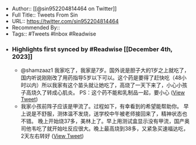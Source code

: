 - Author:: [[@sin952204814464 on Twitter]]
- Full Title:: Tweets From Sin
- URL:: https://twitter.com/sin952204814464
- Recommended By::
- Tags:: #Tweets #Inbox #Readwise
- ### Highlights first synced by #Readwise [[December 4th, 2023]]
    - @shamzaaz1 我家吃了，我家是7岁。国外说是胆子大的1岁之上就吃了，国内听说刚刚改了用药指导5岁以下可以。这个药是要得了赶快吃（48小时以内）所以我家有这个苗头就让她吃了，高烧了一天下来了，小心小孩子高烧久了转成心肌炎。
PS：这个药不能和乳制品一起，要小心 ([View Tweet](https://twitter.com/sin952204814464/status/1731481127700124057))
    - 我家小孩前阵子应该是甲流了。过程如下，有幸看到的希望能帮助你。
早上说是不舒服，测体温不发烧，送学校中午被老师接回来了，精神状态也不错。
晚上开始烧37多，美林上了。早上用测试盒显示没有甲流，国产奥司他韦吃了就开始吐反应很大。晚上最高烧到38多，又紧急买速福达吃，2天左右转好 ([View Tweet](https://twitter.com/sin952204814464/status/1731199800492912655))
